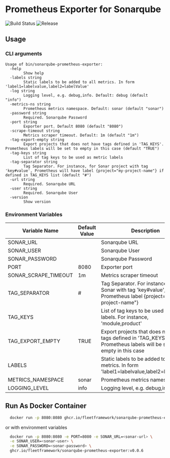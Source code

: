 # Prometheus Exporter for Sonarqube

![Build Status](https://github.com/fleetframework/sonarqube-prometheus-exporter/actions/workflows/build.yml/badge.svg)
![Release](https://img.shields.io/github/v/release/fleetframework/sonarqube-prometheus-exporter)

## Usage

### CLI arguments

```
Usage of bin/sonarqube-prometheus-exporter:
  -help
        Show help
  -labels string
        Static labels to be added to all metrics. In form 'label1=labelvalue,label2=labelValue'
  -log string
        Logging level, e.g. debug,info. Default: debug (default "info")
  -metrics-ns string
        Prometheus metrics namespace. Default: sonar (default "sonar")
  -password string
        Required. Sonarqube Password
  -port string
        Exporter port. Default 8080 (default "8080")
  -scrape-timeout string
        Metrics scraper timeout. Default: 1m (default "1m")
  -tag-export-empty string
        Export projects that does not have tags defined in 'TAG_KEYS'. Prometheus labels will be set to empty in this case (default "TRUE")
  -tag-keys string
        List of tag keys to be used as metric labels
  -tag-separator string
        Tag Separator. For instance, for Sonar project with tag 'key#value', Prometheus will have label {project="my-project-name"} if defined in TAG_KEYS list (default "#")
  -url string
        Required. Sonarqube URL
  -user string
        Required. Sonarqube User
  -version
        Show version
```

### Environment Variables
| Variable Name        | Default Value | Description                                                                                                        |
|----------------------|---------------|--------------------------------------------------------------------------------------------------------------------|
| SONAR_URL            |               | Sonarqube URL                                                                                                      |
| SONAR_USER           |               | Sonarqube User                                                                                                     |
| SONAR_PASSWORD       |               | Sonarqube Password                                                                                                 |
| PORT                 | 8080          | Exporter port                                                                                                      |
| SONAR_SCRAPE_TIMEOUT | 1m            | Metrics scraper timeout                                                                                            |
| TAG_SEPARATOR        | #             | Tag Separator. For instance, for Sonar with tag 'key#value', Prometheus label {project="my-project-name"}          |
| TAG_KEYS             |               | List of tag keys to be used as metric labels. For instance, 'module,product'                                       |
| TAG_EXPORT_EMPTY     | TRUE          | Export projects that does not have tags defined in 'TAG_KEYS'. Prometheus labels will be set to empty in this case |
| LABELS               |               | Static labels to be added to all metrics. In form 'label1=labelvalue,label2=labelValue'                            |
| METRICS_NAMESPACE    | sonar         | Prometheus metrics namespace                                                                                       |
| LOGGING_LEVEL        | info          | Logging level, e.g. debug,info                                                                                     |

## Run As Docker Container

```sh
  docker run -p 8080:8080 ghcr.io/fleetframework/sonarqube-prometheus-exporter:v0.0.6 -port 8080 -url <sonar-url> -user <sonar-user> -password <sonar-password>
```

or with environment variables

```sh
  docker run -p 8080:8080 -e PORT=8080 -e SONAR_URL=<sonar-url> \
  -e SONAR_USER=<sonar-user> \
  -e SONAR_PASSWORD=<sonar-password> \
  ghcr.io/fleetframework/sonarqube-prometheus-exporter:v0.0.6
```

